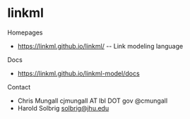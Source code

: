 linkml
=======

Homepages
* https://linkml.github.io/linkml/ -- Link modeling language

Docs
* https://linkml.github.io/linkml-model/docs

Contact
* Chris Mungall cjmungall AT lbl DOT gov @cmungall
* Harold Solbrig solbrig@jhu.edu
